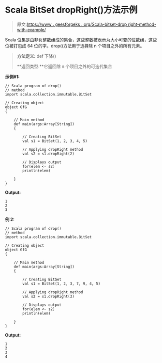 # Scala BitSet dropRight()方法示例

> 原文:[https://www . geesforgeks . org/Scala-bitset-drop right-method-with-example/](https://www.geeksforgeeks.org/scala-bitset-dropright-method-with-example/)

Scala 位集是由非负整数组成的集合，这些整数被表示为大小可变的位数组，这些位被打包成 64 位的字。drop()方法用于选择除 n 个项目之外的所有元素。

> **方法定义:** def 下降()
> 
> **返回类型:**它返回除 n 个项目之外的可迭代集合

**示例#1:**

```
// Scala program of drop() 
// method 
import scala.collection.immutable.BitSet 

// Creating object 
object GfG 
{ 

    // Main method 
    def main(args:Array[String]) 
    { 

        // Creating BitSet 
        val s1 = BitSet(1, 2, 3, 4, 5) 

        // Applying dropRight method 
        val s2 = s1.dropRight(2)  

        // Displays output 
        for(elem <- s2) 
        println(elem) 

    } 
} 
```

**Output:**

```
1
2
3

```

**例 2:**

```
// Scala program of drop() 
// method 
import scala.collection.immutable.BitSet 

// Creating object 
object GfG 
{ 

    // Main method 
    def main(args:Array[String]) 
    { 

        // Creating BitSet 
        val s1 = BitSet(1, 2, 3, 7, 9, 4, 5) 

        // Applying dropRight method 
        val s2 = s1.dropRight(3)  

        // Displays output 
        for(elem <- s2) 
        println(elem) 

    } 
} 
```

**Output:**

```
1
2
3
4

```